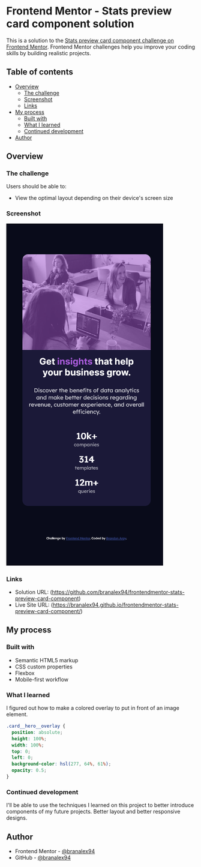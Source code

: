 # Frontend Mentor - Stats preview card component solution

This is a solution to the [Stats preview card component challenge on Frontend Mentor](https://www.frontendmentor.io/challenges/stats-preview-card-component-8JqbgoU62). Frontend Mentor challenges help you improve your coding skills by building realistic projects.

## Table of contents

- [Overview](#overview)
  - [The challenge](#the-challenge)
  - [Screenshot](#screenshot)
  - [Links](#links)
- [My process](#my-process)
  - [Built with](#built-with)
  - [What I learned](#what-i-learned)
  - [Continued development](#continued-development)
- [Author](#author)

## Overview

### The challenge

Users should be able to:

- View the optimal layout depending on their device's screen size

### Screenshot

![Finished challenge](./images/stats-preview-card-component-finished.png)

### Links

- Solution URL: (https://github.com/branalex94/frontendmentor-stats-preview-card-component)
- Live Site URL: (https://branalex94.github.io/frontendmentor-stats-preview-card-component/)

## My process

### Built with

- Semantic HTML5 markup
- CSS custom properties
- Flexbox
- Mobile-first workflow

### What I learned

I figured out how to make a colored overlay to put in front of an image element.

```css
.card__hero__overlay {
  position: absolute;
  height: 100%;
  width: 100%;
  top: 0;
  left: 0;
  background-color: hsl(277, 64%, 61%);
  opacity: 0.5;
}
```

### Continued development

I'll be able to use the techniques I learned on this project to better introduce components of my future projects. Better layout and better responsive designs.

## Author

- Frontend Mentor - [@branalex94](https://www.frontendmentor.io/profile/branalex94)
- GitHub - [@branalex94](https://github.com/branalex94/)
